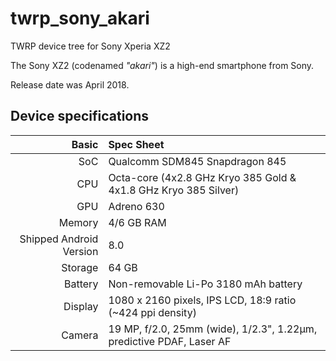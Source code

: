 # twrp_sony_akari

TWRP device tree for Sony Xperia XZ2

The Sony XZ2 (codenamed _"akari"_) is a high-end smartphone from Sony.

Release date was April 2018.

## Device specifications

Basic   | Spec Sheet
-------:|:-------------------------
SoC     | Qualcomm SDM845 Snapdragon 845
CPU     | Octa-core (4x2.8 GHz Kryo 385 Gold & 4x1.8 GHz Kryo 385 Silver)
GPU     | Adreno 630
Memory  | 4/6 GB RAM
Shipped Android Version | 8.0
Storage | 64 GB
Battery | Non-removable Li-Po 3180 mAh battery
Display | 1080 x 2160 pixels, IPS LCD, 18:9 ratio (~424 ppi density)
Camera  | 19 MP, f/2.0, 25mm (wide), 1/2.3", 1.22µm, predictive PDAF, Laser AF